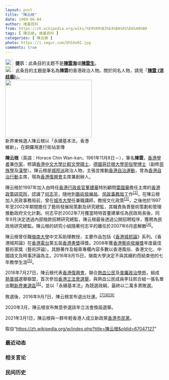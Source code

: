 ```yaml
---
layout: post
title: "陳云根"
date: 1989-06-04
author: 维基百科
from: https://zh.wikipedia.org/wiki/%E9%99%B3%E4%BA%91%E6%A0%B9
tags: [ 陳云根, 维基百科 ]
categories: [ 陳云根 ]
photo: https://i.imgur.com/Uh5Xo9I.jpg
comments: true
---
```

<div class="mw-parser-output"><div role="note" class="hatnote navigation-not-searchable"><a href="/wiki/Wikipedia:%E6%B6%88%E6%AD%A7%E4%B9%89" title="Wikipedia:消歧义"><img alt="Confusion grey.svg" src="//upload.wikimedia.org/wikipedia/commons/thumb/f/fb/Confusion_grey.svg/24px-Confusion_grey.svg.png" decoding="async" width="24" height="18" srcset="//upload.wikimedia.org/wikipedia/commons/thumb/f/fb/Confusion_grey.svg/36px-Confusion_grey.svg.png 1.5x, //upload.wikimedia.org/wikipedia/commons/thumb/f/fb/Confusion_grey.svg/48px-Confusion_grey.svg.png 2x" data-file-width="260" data-file-height="200"></a><style data-mw-deduplicate="TemplateStyles:r67269465">.mw-parser-output .ifmobile>.mobile:nth-child(2n){display:none}</style><span class="ifmobile"><span class="nomobile">&nbsp;&nbsp;</span><span class="mobile"></span></span><b>提示</b>：此条目的主题不是<b><a href="/wiki/%E9%99%B3%E9%9B%B2%E6%B5%B7" title="陳雲海">陳雲海</a></b>或<b><a href="/wiki/%E9%99%B3%E9%9B%B2%E7%94%9F" title="陳雲生">陳雲生</a></b>。</div> 
<div role="note" class="hatnote navigation-not-searchable"><a href="/wiki/Wikipedia:%E6%B6%88%E6%AD%A7%E4%B9%89" title="Wikipedia:消歧义"><img alt="Disambig gray.svg" src="//upload.wikimedia.org/wikipedia/commons/thumb/5/5f/Disambig_gray.svg/25px-Disambig_gray.svg.png" decoding="async" width="25" height="19" srcset="//upload.wikimedia.org/wikipedia/commons/thumb/5/5f/Disambig_gray.svg/38px-Disambig_gray.svg.png 1.5x, //upload.wikimedia.org/wikipedia/commons/thumb/5/5f/Disambig_gray.svg/50px-Disambig_gray.svg.png 2x" data-file-width="220" data-file-height="168"></a><link rel="mw-deduplicated-inline-style" href="mw-data:TemplateStyles:r67269465"><span class="ifmobile"><span class="nomobile">&nbsp;&nbsp;</span><span class="mobile"></span></span>此条目的主題是筆名為<b>陳雲</b>的香港政治人物。關於同名人物，請見「<b><a href="/wiki/%E9%99%B3%E9%9B%B2_(%E6%B6%88%E6%AD%A7%E7%BE%A9)" class="mw-disambig" title="陳雲 (消歧義)">陳雲 (消歧義)</a></b>」。</div>
<div id="noteTA-de47e548" class="noteTA"><div class="noteTA-title" data-noteta-code="zh-hans:陈云根;zh-hant:陳云根;"></div><div class="noteTA-local"><div data-noteta-code="zh-hans:云根;zh-hant:云根;"></div></div></div>

<div class="thumb tright"><div class="thumbinner" style="width:277px;"><a href="/wiki/File:Wan_Chin_legislative_election_promotion_in_CWB_20160902.jpg" class="image"><img alt="" src="//upload.wikimedia.org/wikipedia/commons/thumb/6/66/Wan_Chin_legislative_election_promotion_in_CWB_20160902.jpg/275px-Wan_Chin_legislative_election_promotion_in_CWB_20160902.jpg" decoding="async" width="275" height="183" class="thumbimage" srcset="//upload.wikimedia.org/wikipedia/commons/thumb/6/66/Wan_Chin_legislative_election_promotion_in_CWB_20160902.jpg/413px-Wan_Chin_legislative_election_promotion_in_CWB_20160902.jpg 1.5x, //upload.wikimedia.org/wikipedia/commons/thumb/6/66/Wan_Chin_legislative_election_promotion_in_CWB_20160902.jpg/550px-Wan_Chin_legislative_election_promotion_in_CWB_20160902.jpg 2x" data-file-width="1849" data-file-height="1233"></a>  <div class="thumbcaption"><div class="magnify"><a href="/wiki/File:Wan_Chin_legislative_election_promotion_in_CWB_20160902.jpg" class="internal" title="放大"></a></div>新界東候選人陳云根以「永續基本法，香港維新」，在銅鑼灣進行街站宣傳</div></div></div>
<p><b>陳云根</b>（英語：<span lang="en">Horace Chin Wan-kan</span>，1961年11月8日<span class="useeditintro" title="Template:BLP editintro">－</span>），筆名<b>陳雲</b>，<a href="/wiki/%E9%A6%99%E6%B8%AF" title="香港">香港</a><a href="/wiki/%E5%AD%A6%E8%80%85" class="mw-redirect" title="学者">學者</a>兼<a href="/wiki/%E4%BD%9C%E5%AE%B6" title="作家">作家</a>，修讀<a href="/wiki/%E9%A6%99%E6%B8%AF%E4%B8%AD%E6%96%87%E5%A4%A7%E5%AD%B8" title="香港中文大學">香港中文大學</a><a href="/wiki/%E6%AF%94%E8%BE%83%E6%96%87%E5%AD%A6" title="比较文学">比較文學</a><a href="/wiki/%E7%A2%A9%E5%A3%AB" class="mw-redirect" title="碩士">碩士</a>、<a href="/wiki/%E5%BE%B7%E5%9C%8B" class="mw-redirect" title="德國">德國</a><a href="/wiki/%E5%93%A5%E5%BB%B7%E6%A0%B9%E5%A4%A7%E5%AD%A6" title="哥廷根大学">哥廷根大學</a><a href="/wiki/%E6%B0%91%E4%BF%97%E5%AD%B8" title="民俗學">民俗學</a><a href="/wiki/%E5%8D%9A%E5%A3%AB" title="博士">博士</a>（副修<a href="/wiki/%E6%B0%91%E6%97%8F%E5%AD%B8" class="mw-redirect" title="民族學">民族學</a>及<a href="/wiki/%E6%BC%A2%E5%AD%B8" class="mw-redirect" title="漢學">漢學</a>）。陳云根是<a href="/wiki/%E5%9F%8E%E9%82%A6%E6%B4%BE" class="mw-redirect" title="城邦派">城邦派</a>政治人物，主張並推動<a href="/wiki/%E9%A6%99%E6%B8%AF%E8%87%AA%E6%B2%BB%E9%81%8B%E5%8B%95" title="香港自治運動">香港自治運動</a>，曾為<a href="/w/index.php?title=%E9%A6%99%E6%B8%AF%E8%87%AA%E6%B2%BB%E8%A1%8C%E5%8B%95&amp;action=edit&amp;redlink=1" class="new" title="香港自治行動（页面不存在）">香港自治行動</a>主席，現為<a href="/wiki/%E9%A6%99%E6%B8%AF%E5%BE%A9%E8%88%88%E6%9C%83" title="香港復興會">香港復興會</a>主席兼創辦人。
</p><p>陳云根於1997年加入由時任<a href="/wiki/%E9%A6%99%E6%B8%AF%E8%A1%8C%E6%94%BF%E9%95%B7%E5%AE%98" class="mw-redirect" title="香港行政長官">香港行政長官</a><a href="/wiki/%E8%91%A3%E5%BB%BA%E8%8F%AF" title="董建華">董建華</a>特別顧問<a href="/wiki/%E8%91%89%E5%9C%8B%E8%8F%AF" class="mw-disambig" title="葉國華">葉國華</a>擔任主席的<a href="/w/index.php?title=%E9%A6%99%E6%B8%AF%E6%94%BF%E7%AD%96%E7%A0%94%E7%A9%B6%E6%89%80&amp;action=edit&amp;redlink=1" class="new" title="香港政策研究所（页面不存在）">香港政策研究所</a>，認識了<a href="/wiki/%E4%BD%95%E5%BF%97%E5%B9%B3" title="何志平">何志平</a>，隨他到<a href="/wiki/%E9%A6%99%E6%B8%AF%E8%97%9D%E8%A1%93%E7%99%BC%E5%B1%95%E5%B1%80" title="香港藝術發展局">藝術發展局</a>、<a href="/wiki/%E6%B0%91%E6%94%BF%E4%BA%8B%E5%8B%99%E5%B1%80" title="民政事務局">民政事務局</a>工作<sup id="cite_ref-2" class="reference"><a href="#cite_note-2">[2]</a></sup>。在陳云根加入民政事務局前，曾在<a href="/wiki/%E5%9F%8E%E5%B8%82%E5%A4%A7%E5%AD%B8" class="mw-disambig" title="城市大學">城市大學</a>任兼職講師，教授文化政策<sup id="cite_ref-3" class="reference"><a href="#cite_note-3">[3]</a></sup>，之後他於1997年至2002年期間擔任了藝術發展局策劃及研究總監，其職責負責藝術策劃和管理推動政府文化計劃。何志平於2002年7月獲當時特首董建華任為民政局長後，同年9月決定透過內部撥款招聘研究總監，陳云根最後透過公開招聘程序，獲聘為民政局研究總監。陳云根的研究小組隨著何志平的離任於2007年6月底解散<sup id="cite_ref-4" class="reference"><a href="#cite_note-4">[4]</a></sup>。
</p><p>陳云根曾任職<a href="/wiki/%E5%B6%BA%E5%8D%97%E5%A4%A7%E5%AD%B8_(%E9%A6%99%E6%B8%AF)" title="嶺南大學 (香港)">嶺南大學</a>中文系助理教授，主要作品包括《<a href="/wiki/%E9%A6%99%E6%B8%AF%E5%9F%8E%E9%82%A6%E8%AB%96" title="香港城邦論">香港城邦論</a>》系列。《香港城邦論》在<a href="/wiki/%E9%A6%99%E6%B8%AF%E9%9B%BB%E5%8F%B0" title="香港電台">香港電台</a>第五屆<a href="/wiki/%E9%A6%99%E6%B8%AF%E6%9B%B8%E7%8D%8E" title="香港書獎">香港書獎</a>得獎。2008年獲<a href="/wiki/%E9%A6%99%E6%B8%AF%E8%97%9D%E8%A1%93%E7%99%BC%E5%B1%95%E7%8D%8E" title="香港藝術發展獎">香港藝術發展獎</a>年度最佳藝術家獎（藝術評論）。其餘著作及報章專欄內容多數以香港風俗、香港文化、中國語文及時事評論為主。2016年8月15日，嶺南大學決定不與其續約而結束他的七年教學生涯<sup id="cite_ref-國師_5-0" class="reference"><a href="#cite_note-國師-5">[5]</a></sup>。
</p><p>2016年7月27日，陳云根代表<a href="/wiki/%E9%A6%99%E6%B8%AF%E5%BE%A9%E8%88%88%E6%9C%83" title="香港復興會">香港復興會</a>，聯合<a href="/wiki/%E7%86%B1%E8%A1%80%E5%85%AC%E6%B0%91" title="熱血公民">熱血公民</a>及<a href="/wiki/%E6%99%AE%E7%BE%85%E6%94%BF%E6%B2%BB%E5%AD%B8%E8%8B%91" title="普羅政治學苑">普羅政治學苑</a>，組成<a href="/wiki/%E7%86%B1%E6%99%AE%E5%9F%8E" title="熱普城">熱普城</a>選舉聯盟，首次參加<a href="/wiki/2016%E5%B9%B4%E9%A6%99%E6%B8%AF%E7%AB%8B%E6%B3%95%E6%9C%83%E9%81%B8%E8%88%89" title="2016年香港立法會選舉">香港立法會選舉</a>，與熱血公民成員李珏熙合組一張名單出戰<a href="/wiki/%E6%96%B0%E7%95%8C%E6%9D%B1%E9%81%B8%E5%8D%80" title="新界東選區">新界東選區</a><sup id="cite_ref-6" class="reference"><a href="#cite_note-6">[6]</a></sup>，並以「永續基本法」為競選政綱，最終以二萬多票敗選。
</p><p>敗選後，2016年9月7日，陳云根宣布退出社運。<sup id="cite_ref-7" class="reference"><a href="#cite_note-7">[7]</a></sup><sup id="cite_ref-8" class="reference"><a href="#cite_note-8">[8]</a></sup><sup id="cite_ref-9" class="reference"><a href="#cite_note-9">[9]</a></sup>
</p><p>2020年3月，陳云根宣布無意參選該年立法會換屆選舉。
</p><p>2021年3月1日，陳云根與一群年輕香港人成立新政黨<a href="/wiki/%E9%A6%99%E6%B8%AF%E5%B8%82%E6%B0%91%E9%BB%A8" title="香港市民黨">香港市民黨</a>。
</p>
</div><noscript><img src="//zh.wikipedia.org/wiki/Special:CentralAutoLogin/start?type=1x1" alt="" title="" width="1" height="1" style="border: none; position: absolute;"></noscript>
<div class="printfooter">取自“<a dir="ltr" href="https://zh.wikipedia.org/w/index.php?title=陳云根&amp;oldid=67047127">https://zh.wikipedia.org/w/index.php?title=陳云根&amp;oldid=67047127</a>”</div><div id="recent-news"><h3>最近动态</h3><ul></ul></div><div id="open-opinion"><h3>相关言论</h3><ul></ul></div><div id="mjls-record"><h3>民间历史</h3><ul></ul></div>
